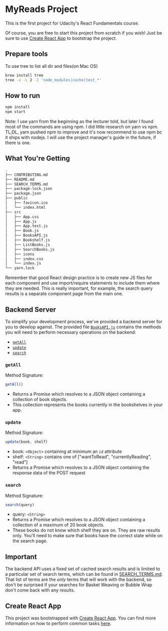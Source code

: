 # MyReads Project

This is the first project for Udacity's React Fundamentals course. 

Of course, you are free to start this project from scratch if you wish! Just be sure to use [Create React App](https://github.com/facebookincubator/create-react-app) to bootstrap the project.

## Prepare tools
To use tree to list all dir and files(on Mac OS)
```bash
brew install tree
tree -v -L 2 -I 'node_modules|cache|test_*'
```

## How to run
```bash
npm install
npm start
```
Note: I use yarn from the beginning as the lecturer told, but later I found most of the commands are using npm.
I did little research on yarn vs npm. TL;DL, yarn pushed npm to improve and it's now recommend to use npm bc it ships with nodejs.
I will use the project manager's guide in the future, if there is one. 

## What You're Getting
```bash
.
├── CONTRIBUTING.md
├── README.md
├── SEARCH_TERMS.md
├── package-lock.json
├── package.json
├── public
│   ├── favicon.ico
│   └── index.html
├── src
│   ├── App.css
│   ├── App.js
│   ├── App.test.js
│   ├── Book.js
│   ├── BooksAPI.js
│   ├── Bookshelf.js
│   ├── ListBooks.js
│   ├── SearchBooks.js
│   ├── icons
│   ├── index.css
│   └── index.js
└── yarn.lock

```

Remember that good React design practice is to create new JS files for each component and use import/require statements to include them where they are needed. This is really important, for example, the search query results is a separate component page from the main one. 

## Backend Server

To simplify your development process, we've provided a backend server for you to develop against. The provided file [`BooksAPI.js`](src/BooksAPI.js) contains the methods you will need to perform necessary operations on the backend:

* [`getAll`](#getall)
* [`update`](#update)
* [`search`](#search)

### `getAll`

Method Signature:

```js
getAll()
```

* Returns a Promise which resolves to a JSON object containing a collection of book objects.
* This collection represents the books currently in the bookshelves in your app.

### `update`

Method Signature:

```js
update(book, shelf)
```

* book: `<Object>` containing at minimum an `id` attribute
* shelf: `<String>` contains one of ["wantToRead", "currentlyReading", "read"]  
* Returns a Promise which resolves to a JSON object containing the response data of the POST request

### `search`

Method Signature:

```js
search(query)
```

* query: `<String>`
* Returns a Promise which resolves to a JSON object containing a collection of a maximum of 20 book objects.
* These books do not know which shelf they are on. They are raw results only. You'll need to make sure that books have the correct state while on the search page.

## Important
The backend API uses a fixed set of cached search results and is limited to a particular set of search terms, which can be found in [SEARCH_TERMS.md](SEARCH_TERMS.md). That list of terms are the _only_ terms that will work with the backend, so don't be surprised if your searches for Basket Weaving or Bubble Wrap don't come back with any results.

## Create React App

This project was bootstrapped with [Create React App](https://github.com/facebookincubator/create-react-app). You can find more information on how to perform common tasks [here](https://github.com/facebookincubator/create-react-app/blob/master/packages/react-scripts/template/README.md).


